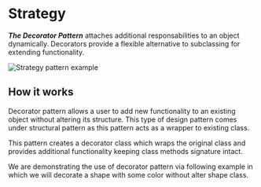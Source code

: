 # Strategy

**_The Decorator Pattern_** attaches additional responsabilities to an object dynamically. Decorators provide a flexible alternative to subclassing for extending functionality.

![Strategy pattern example](https://refactoring.guru/images/patterns/diagrams/decorator/structure-2x.png)

## How it works

Decorator pattern allows a user to add new functionality to an existing object without altering its structure. This type of design pattern comes under structural pattern as this pattern acts as a wrapper to existing class.

This pattern creates a decorator class which wraps the original class and provides additional functionality keeping class methods signature intact.

We are demonstrating the use of decorator pattern via following example in which we will decorate a shape with some color without alter shape class.
